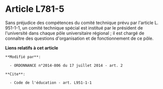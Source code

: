# Article L781-5

Sans préjudice des compétences du comité technique prévu par l'article L. 951-1-1, un comité technique spécial est institué
par le président de l'université dans chaque pôle universitaire régional ; il est chargé de connaître des questions
d'organisation et de fonctionnement de ce pôle.

**Liens relatifs à cet article**

	**Modifié par**:

	  - ORDONNANCE n°2014-806 du 17 juillet 2014 - art. 2

	**Cite**:

	  - Code de l'éducation - art. L951-1-1
